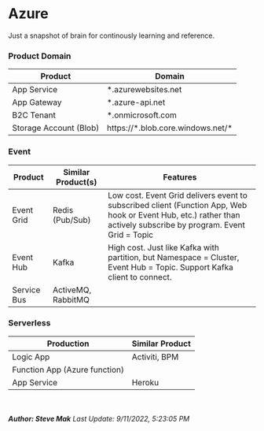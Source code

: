 # Azure

Just a snapshot of brain for continously learning and reference.

### Product Domain
| Product | Domain |
| ------- | ------ |
| App Service | *.azurewebsites.net |
| App Gateway | *.azure-api.net |
| B2C Tenant | *.onmicrosoft.com |
| Storage Account (Blob) | https://\*.blob.core.windows.net/\* |\

### Event
| Product | Similar Product(s) | Features |
| ------- | --------------- | ---------- |
| Event Grid | Redis (Pub/Sub) | Low cost. Event Grid delivers event to subscribed client (Function App, Web hook or Event Hub, etc.) rather than actively subscribe by program. Event Grid = Topic
| Event Hub | Kafka | High cost. Just like Kafka with partition, but Namespace = Cluster, Event Hub = Topic. Support Kafka client to connect.
| Service Bus | ActiveMQ, RabbitMQ | |

### Serverless
| Production | Similar Product |
| ---------- | --------------- |
| Logic App | Activiti, BPM |
| Function App (Azure function) | |
| App Service | Heroku |

<br /><br />
**_Author: Steve Mak_**
_Last Update: 9/11/2022, 5:23:05 PM_